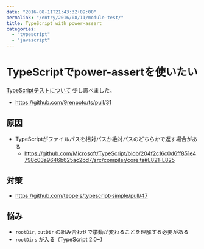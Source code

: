 ```yaml
---
date: "2016-08-11T21:43:32+09:00"
permalink: "/entry/2016/08/11/module-test/"
title: TypeScript with power-assert
categories:
  - "typescript"
  - "javascript"
---
```

# TypeScriptでpower-assertを使いたい

[TypeScriptテストについて](https://9renpoto.github.io/entry/2016/06/23/typescript-module-test/) 少し調べました。

- <https://github.com/9renpoto/ts/pull/31>

## 原因

- TypeScriptがファイルパスを相対パスか絶対パスのどちらかで返す場合がある
  - <https://github.com/Microsoft/TypeScript/blob/204f2c16c0d6ff851e4798c03a9646b625ac2bd7/src/compiler/core.ts#L821-L825>

## 対策

- <https://github.com/teppeis/typescript-simple/pull/47>

## 悩み

- `rootDir`, `outDir` の組み合わせで挙動が変わることを理解する必要がある
- `rootDirs` が入る（TypeScript 2.0~)
